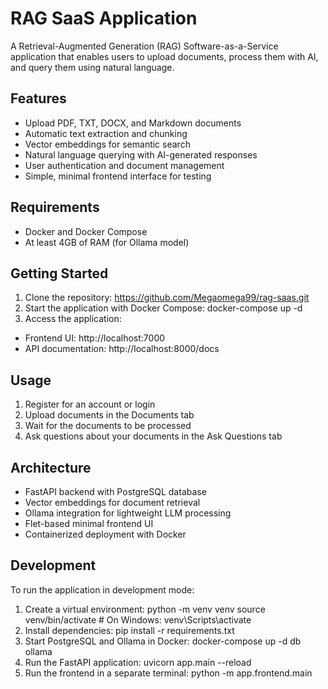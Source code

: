# RAG SaaS Application

A Retrieval-Augmented Generation (RAG) Software-as-a-Service application that enables users to upload documents, process them with AI, and query them using natural language.

## Features

- Upload PDF, TXT, DOCX, and Markdown documents
- Automatic text extraction and chunking
- Vector embeddings for semantic search
- Natural language querying with AI-generated responses
- User authentication and document management
- Simple, minimal frontend interface for testing

## Requirements

- Docker and Docker Compose
- At least 4GB of RAM (for Ollama model)

## Getting Started

1. Clone the repository: https://github.com/Megaomega99/rag-saas.git
2. Start the application with Docker Compose: docker-compose up -d
3. Access the application:
- Frontend UI: http://localhost:7000
- API documentation: http://localhost:8000/docs

## Usage

1. Register for an account or login
2. Upload documents in the Documents tab
3. Wait for the documents to be processed
4. Ask questions about your documents in the Ask Questions tab

## Architecture

- FastAPI backend with PostgreSQL database
- Vector embeddings for document retrieval
- Ollama integration for lightweight LLM processing
- Flet-based minimal frontend UI
- Containerized deployment with Docker

## Development

To run the application in development mode:

1. Create a virtual environment: python -m venv venv source venv/bin/activate  # On Windows: venv\Scripts\activate
2. Install dependencies: pip install -r requirements.txt
3. Start PostgreSQL and Ollama in Docker: docker-compose up -d db ollama
4. Run the FastAPI application: uvicorn app.main --reload
5. Run the frontend in a separate terminal: python -m app.frontend.main
